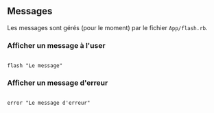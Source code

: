 ## Messages

Les messages sont gérés (pour le moment) par le fichier `App/flash.rb`.

### Afficher un message à l'user

```

flash "Le message"

```

### Afficher un message d'erreur

```

error "Le message d'erreur"

```
